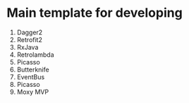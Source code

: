 # Main template for developing
1. Dagger2
2. Retrofit2
3. RxJava
4. Retrolambda
5. Picasso
6. Butterknife
8. EventBus
9. Picasso
10. Moxy MVP

